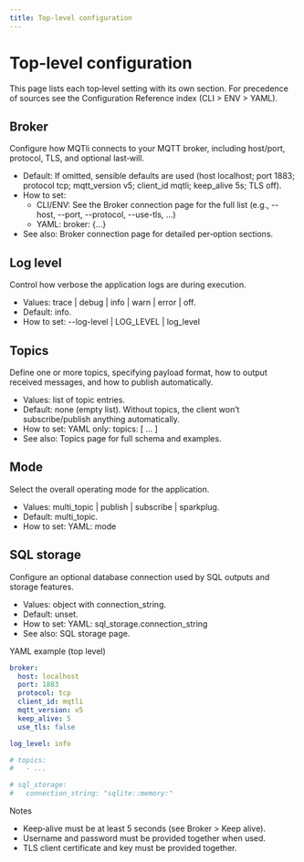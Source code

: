 ```yaml
---
title: Top‑level configuration
---
```


Top‑level configuration
=======================

This page lists each top‑level setting with its own section. For precedence of sources see the Configuration Reference index (CLI > ENV > YAML).

Broker
------
Configure how MQTli connects to your MQTT broker, including host/port, protocol, TLS, and optional last‑will.
- Default: If omitted, sensible defaults are used (host localhost; port 1883; protocol tcp; mqtt_version v5; client_id mqtli; keep_alive 5s; TLS off).
- How to set:
  - CLI/ENV: See the Broker connection page for the full list (e.g., --host, --port, --protocol, --use-tls, …)
  - YAML: broker: {...}
- See also: Broker connection page for detailed per‑option sections.

Log level
---------
Control how verbose the application logs are during execution.
- Values: trace | debug | info | warn | error | off.
- Default: info.
- How to set: --log-level | LOG_LEVEL | log_level

Topics
------
Define one or more topics, specifying payload format, how to output received messages, and how to publish automatically.
- Values: list of topic entries.
- Default: none (empty list). Without topics, the client won’t subscribe/publish anything automatically.
- How to set: YAML only: topics: [ ... ]
- See also: Topics page for full schema and examples.

Mode
----
Select the overall operating mode for the application.
- Values: multi_topic | publish | subscribe | sparkplug.
- Default: multi_topic.
- How to set: YAML: mode

SQL storage
-----------
Configure an optional database connection used by SQL outputs and storage features.
- Values: object with connection_string.
- Default: unset.
- How to set: YAML: sql_storage.connection_string
- See also: SQL storage page.

YAML example (top level)
```yaml
broker:
  host: localhost
  port: 1883
  protocol: tcp
  client_id: mqtli
  mqtt_version: v5
  keep_alive: 5
  use_tls: false

log_level: info

# topics:
#   - ...

# sql_storage:
#   connection_string: "sqlite::memory:"
```

Notes
- Keep‑alive must be at least 5 seconds (see Broker > Keep alive).
- Username and password must be provided together when used.
- TLS client certificate and key must be provided together.
